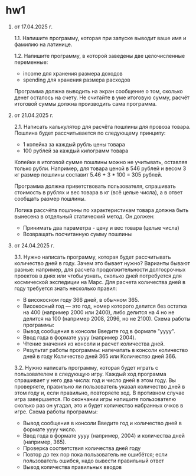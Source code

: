 # hw1
1. от 17.04.2025 г. 

   1.1. Напишите программу, которая при запуске выводит ваше имя и фамилию на латинице.

   1.2. Напишите программу, в которой заведены две целочисленные переменные:
   - income для хранения размера доходов
   - spending для хранения размера расходов
   
   Программа должна выводить на экран сообщение о том, сколько денег осталось на счету. Не считайте в уме итоговую сумму, расчёт итоговой суммы должна производить сама программа.

2. от 21.04.2025 г.

   2.1. Написать калькулятор для расчёта пошлины для провоза товара. Пошлина будет рассчитывается по следующему принципу:
   - 1 копейка за каждый рубль цены товара
   - 100 рублей за каждый килограмм товара
   
   Копейки в итоговой сумме пошлины можно не учитывать, оставляя только рубли. Например, для товара ценой в 546 рублей и весом 3 кг размер пошлины составит 5.46 + 3 * 100 = 305 рублей.

   Программа должна приветствовать пользователя, спрашивать стоимость в рублях и вес товара в кг (всё целые числа), а в ответ сообщать размер пошлины.

   Логика рассчёта пошлины по характеристикам товара должна быть вынесена в отдельный статический метод. Он должен:
   - Принимать два параметра - цену и вес товара (целые числа)
   - Возвращать посчитанную сумму пошлины

3. от 24.04.2025 г.

   3.1. Нужно написать программу, которая будет рассчитывать количество дней в году. Зачем это бывает нужно? Варианты бывают разные: например, для расчета продолжительности долгосрочных проектов в днях или чтобы узнать, сколько дней потребуется для космической экспедиции на Марс.      Для расчета количества дней в году требуется знать несколько правил:
   - В високосном году 366 дней, в обычном 365.
   - Високосный год — это год, номер которого делится без остатка на 400 (например 2000 или 2400), либо делится на 4 но не делится на 100 (например 2008, 2096, но не 2100).
   Схема работы программы:
   - Вывод сообщения в консоли Введите год в формате "yyyy".
   - Ввод года в формате yyyy (например 2004).
   - Чтение значения из консоли и расчет количества дней.
   - Результат работы программы: напечатать в консоли количество дней в году Количество дней 365 или Количество дней 366.

   3.2. Нужно написать программу, которая будет играть с пользователем в следующую игру. Каждый ход программа спрашивает у него два числа: год и число дней в этом году. Вы проверяете, правильно ли пользователь указал количество дней в этом году и, если правильно, повторяете ход. В     противном случае игра завершается. По окончании игры напишите пользователю сколько раз он угадал, это и будет количество набранных очков в игре.
   Схема работы программы:
   - Вывод сообщения в консоли Введите год и количество дней в формате yyyy число.
   - Ввод года в формате yyyy (например, 2004) и количества дней (например, 365).
   - Проверка соответствия количества дней году
   - Повтор до тех пор пока пользователь не ошибётся; если пользователь ошибся, надо вывести правильный ответ
   - Вывод количества правильных вводов
